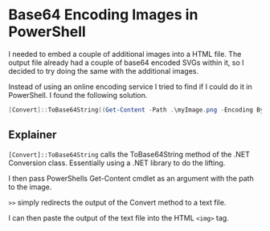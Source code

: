 # Base64 Encoding Images in PowerShell

I needed to embed a couple of additional images into a HTML file. The output file already had a couple of base64 encoded SVGs within it, so I decided to try doing the same with the additional images.

Instead of using an online encoding service I tried to find if I could do it in PowerShell. I found the following solution.

```powershell
[Convert]::ToBase64String((Get-Content -Path .\myImage.png -Encoding Byte)) >> myImage.txt
```

## Explainer

```[Convert]::ToBase64String``` calls the ToBase64String method of the .NET Conversion class. Essentially using a .NET library to do the lifting. 

I then pass PowerShells Get-Content cmdlet as an argument with the path to the image. 

```>>``` simply redirects the output of the Convert method to a text file.

I can then paste the output of the text file into the HTML ```<img>``` tag.
